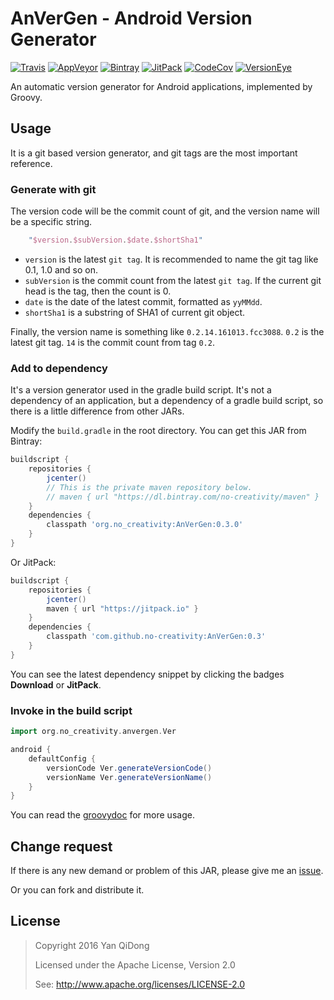 # AnVerGen - Android Version Generator

[![Travis](https://travis-ci.org/no-creativity/AnVerGen.svg?branch=master)](https://travis-ci.org/no-creativity/AnVerGen)
[![AppVeyor](https://ci.appveyor.com/api/projects/status/91b78sqeuro6abg8?svg=true)](https://ci.appveyor.com/project/yanqd0/anvergen)
[![Bintray](https://api.bintray.com/packages/no-creativity/maven/AnVerGen/images/download.svg)](https://bintray.com/no-creativity/maven/AnVerGen/_latestVersion)
[![JitPack](https://jitpack.io/v/no-creativity/AnVerGen.svg)](https://jitpack.io/#no-creativity/AnVerGen)
[![CodeCov](https://codecov.io/gh/no-creativity/AnVerGen/branch/master/graph/badge.svg)](https://codecov.io/gh/no-creativity/AnVerGen)
[![VersionEye](https://www.versioneye.com/user/projects/580c87b9912815139a3d0520/badge.svg)](https://www.versioneye.com/user/projects/580c87b9912815139a3d0520)

An automatic version generator for Android applications, implemented by Groovy.

## Usage

It is a git based version generator, and git tags are the most important reference.

### Generate with git

The version code will be the commit count of git, and the version name will be a specific string.

```groovy
    "$version.$subVersion.$date.$shortSha1"
```

- `version` is the latest `git tag`. It is recommended to name the git tag like 0.1, 1.0 and so on.
- `subVersion` is the commit count from the latest `git tag`. If the current git head is the tag, then the count is 0.
- `date` is the date of the latest commit, formatted as `yyMMdd`.
- `shortSha1` is a substring of SHA1 of current git object.

Finally, the version name is something like `0.2.14.161013.fcc3088`. `0.2` is the latest git tag. `14` is the commit count from tag `0.2`.

### Add to dependency

It's a version generator used in the gradle build script.
It's not a dependency of an application, but a dependency of a gradle build script, so there is a little difference from other JARs.

Modify the `build.gradle` in the root directory. You can get this JAR from Bintray:

```groovy
buildscript {
    repositories {
        jcenter()
        // This is the private maven repository below.
        // maven { url "https://dl.bintray.com/no-creativity/maven" }
    }
    dependencies {
        classpath 'org.no_creativity:AnVerGen:0.3.0'
    }
}
```

Or JitPack:

```groovy
buildscript {
    repositories {
        jcenter()
        maven { url "https://jitpack.io" }
    }
    dependencies {
        classpath 'com.github.no-creativity:AnVerGen:0.3'
    }
}
```

You can see the latest dependency snippet by clicking the badges **Download** or **JitPack**.

### Invoke in the build script

```groovy
import org.no_creativity.anvergen.Ver

android {
    defaultConfig {
        versionCode Ver.generateVersionCode()
        versionName Ver.generateVersionName()
    }
}
```

You can read the [groovydoc](https://jitpack.io/com/github/no-creativity/AnVerGen/0.3/javadoc/) for more usage.

## Change request

If there is any new demand or problem of this JAR, please give me an [issue](https://github.com/no-creativity/AnVerGen/issues).

Or you can fork and distribute it.

## License

>  Copyright 2016 Yan QiDong
>
>  Licensed under the Apache License, Version 2.0
>
>  See: <http://www.apache.org/licenses/LICENSE-2.0>
